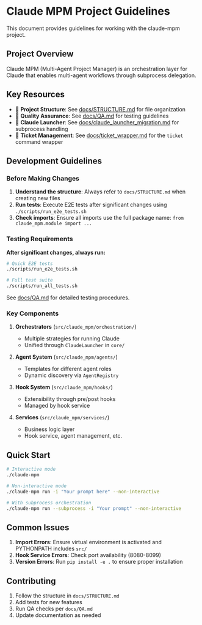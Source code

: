 # Claude MPM Project Guidelines

This document provides guidelines for working with the claude-mpm project.

## Project Overview

Claude MPM (Multi-Agent Project Manager) is an orchestration layer for Claude that enables multi-agent workflows through subprocess delegation.

## Key Resources

- 📁 **Project Structure**: See [docs/STRUCTURE.md](docs/STRUCTURE.md) for file organization
- 🧪 **Quality Assurance**: See [docs/QA.md](docs/QA.md) for testing guidelines
- 🚀 **Claude Launcher**: See [docs/claude_launcher_migration.md](docs/claude_launcher_migration.md) for subprocess handling
- 🎫 **Ticket Management**: See [docs/ticket_wrapper.md](docs/ticket_wrapper.md) for the `ticket` command wrapper

## Development Guidelines

### Before Making Changes

1. **Understand the structure**: Always refer to `docs/STRUCTURE.md` when creating new files
2. **Run tests**: Execute E2E tests after significant changes using `./scripts/run_e2e_tests.sh`
3. **Check imports**: Ensure all imports use the full package name: `from claude_mpm.module import ...`

### Testing Requirements

**After significant changes, always run:**
```bash
# Quick E2E tests
./scripts/run_e2e_tests.sh

# Full test suite
./scripts/run_all_tests.sh
```

See [docs/QA.md](docs/QA.md) for detailed testing procedures.

### Key Components

1. **Orchestrators** (`src/claude_mpm/orchestration/`)
   - Multiple strategies for running Claude
   - Unified through `ClaudeLauncher` in `core/`

2. **Agent System** (`src/claude_mpm/agents/`)
   - Templates for different agent roles
   - Dynamic discovery via `AgentRegistry`

3. **Hook System** (`src/claude_mpm/hooks/`)
   - Extensibility through pre/post hooks
   - Managed by hook service

4. **Services** (`src/claude_mpm/services/`)
   - Business logic layer
   - Hook service, agent management, etc.

## Quick Start

```bash
# Interactive mode
./claude-mpm

# Non-interactive mode
./claude-mpm run -i "Your prompt here" --non-interactive

# With subprocess orchestration
./claude-mpm run --subprocess -i "Your prompt" --non-interactive
```

## Common Issues

1. **Import Errors**: Ensure virtual environment is activated and PYTHONPATH includes `src/`
2. **Hook Service Errors**: Check port availability (8080-8099)
3. **Version Errors**: Run `pip install -e .` to ensure proper installation

## Contributing

1. Follow the structure in `docs/STRUCTURE.md`
2. Add tests for new features
3. Run QA checks per `docs/QA.md`
4. Update documentation as needed